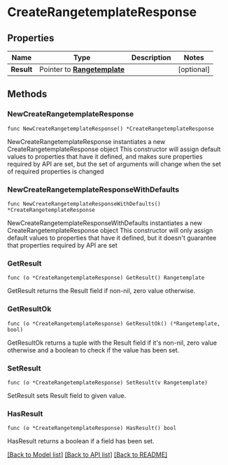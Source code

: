 # CreateRangetemplateResponse

## Properties

Name | Type | Description | Notes
------------ | ------------- | ------------- | -------------
**Result** | Pointer to [**Rangetemplate**](Rangetemplate.md) |  | [optional] 

## Methods

### NewCreateRangetemplateResponse

`func NewCreateRangetemplateResponse() *CreateRangetemplateResponse`

NewCreateRangetemplateResponse instantiates a new CreateRangetemplateResponse object
This constructor will assign default values to properties that have it defined,
and makes sure properties required by API are set, but the set of arguments
will change when the set of required properties is changed

### NewCreateRangetemplateResponseWithDefaults

`func NewCreateRangetemplateResponseWithDefaults() *CreateRangetemplateResponse`

NewCreateRangetemplateResponseWithDefaults instantiates a new CreateRangetemplateResponse object
This constructor will only assign default values to properties that have it defined,
but it doesn't guarantee that properties required by API are set

### GetResult

`func (o *CreateRangetemplateResponse) GetResult() Rangetemplate`

GetResult returns the Result field if non-nil, zero value otherwise.

### GetResultOk

`func (o *CreateRangetemplateResponse) GetResultOk() (*Rangetemplate, bool)`

GetResultOk returns a tuple with the Result field if it's non-nil, zero value otherwise
and a boolean to check if the value has been set.

### SetResult

`func (o *CreateRangetemplateResponse) SetResult(v Rangetemplate)`

SetResult sets Result field to given value.

### HasResult

`func (o *CreateRangetemplateResponse) HasResult() bool`

HasResult returns a boolean if a field has been set.


[[Back to Model list]](../README.md#documentation-for-models) [[Back to API list]](../README.md#documentation-for-api-endpoints) [[Back to README]](../README.md)



